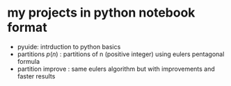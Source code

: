 # my projects in python notebook format
+ pyuide: intrduction to python basics
+ partitions $p(n)$ : partitions of n (positive integer) using eulers pentagonal formula
+ partition improve : same eulers algorithm but with improvements and faster results